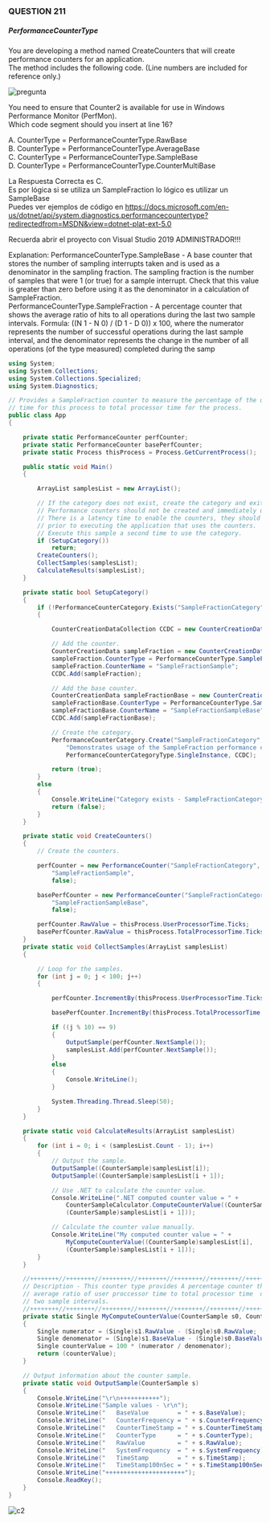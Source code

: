 ﻿### QUESTION 211

#####  PerformanceCounterType  


You are developing a method named CreateCounters that will create performance counters for an application.  
The method includes the following code. (Line numbers are included for reference only.)  

![pregunta](c1.PNG)

You need to ensure that Counter2 is available for use in Windows Performance Monitor (PerfMon).  
Which code segment should you insert at line 16?  


A. CounterType = PerformanceCounterType.RawBase  
B. CounterType = PerformanceCounterType.AverageBase  
C. CounterType = PerformanceCounterType.SampleBase  
D. CounterType = PerformanceCounterType.CounterMultiBase  


La Respuesta Correcta es C.   
Es por lógica si se utiliza un SampleFraction lo lógico es utilizar un SampleBase     
Puedes ver ejemplos de código en https://docs.microsoft.com/en-us/dotnet/api/system.diagnostics.performancecountertype?redirectedfrom=MSDN&view=dotnet-plat-ext-5.0  


Recuerda abrir el proyecto con Visual Studio 2019 ADMINISTRADOR!!!  




Explanation:
PerformanceCounterType.SampleBase - A base counter that stores the number of sampling interrupts taken
and is used as a denominator in the sampling fraction. The sampling fraction is the number of samples that
were 1 (or true) for a sample interrupt. Check that this value is greater than zero before using it as the
denominator in a calculation of SampleFraction.  
PerformanceCounterType.SampleFraction - A percentage counter that shows the average ratio of hits to all
operations during the last two sample intervals. Formula: ((N 1 - N 0) / (D 1 - D 0)) x 100, where the numerator
represents the number of successful operations during the last sample interval, and the denominator
represents the change in the number of all operations (of the type measured) completed during the samp  


````c#
using System;
using System.Collections;
using System.Collections.Specialized;
using System.Diagnostics;

// Provides a SampleFraction counter to measure the percentage of the user processor
// time for this process to total processor time for the process.
public class App
{

    private static PerformanceCounter perfCounter;
    private static PerformanceCounter basePerfCounter;
    private static Process thisProcess = Process.GetCurrentProcess();

    public static void Main()
    {

        ArrayList samplesList = new ArrayList();

        // If the category does not exist, create the category and exit.
        // Performance counters should not be created and immediately used.
        // There is a latency time to enable the counters, they should be created
        // prior to executing the application that uses the counters.
        // Execute this sample a second time to use the category.
        if (SetupCategory())
            return;
        CreateCounters();
        CollectSamples(samplesList);
        CalculateResults(samplesList);
    }

    private static bool SetupCategory()
    {
        if (!PerformanceCounterCategory.Exists("SampleFractionCategory"))
        {

            CounterCreationDataCollection CCDC = new CounterCreationDataCollection();

            // Add the counter.
            CounterCreationData sampleFraction = new CounterCreationData();
            sampleFraction.CounterType = PerformanceCounterType.SampleFraction;
            sampleFraction.CounterName = "SampleFractionSample";
            CCDC.Add(sampleFraction);

            // Add the base counter.
            CounterCreationData sampleFractionBase = new CounterCreationData();
            sampleFractionBase.CounterType = PerformanceCounterType.SampleBase;
            sampleFractionBase.CounterName = "SampleFractionSampleBase";
            CCDC.Add(sampleFractionBase);

            // Create the category.
            PerformanceCounterCategory.Create("SampleFractionCategory",
                "Demonstrates usage of the SampleFraction performance counter type.",
                PerformanceCounterCategoryType.SingleInstance, CCDC);

            return (true);
        }
        else
        {
            Console.WriteLine("Category exists - SampleFractionCategory");
            return (false);
        }
    }

    private static void CreateCounters()
    {
        // Create the counters.

        perfCounter = new PerformanceCounter("SampleFractionCategory",
            "SampleFractionSample",
            false);

        basePerfCounter = new PerformanceCounter("SampleFractionCategory",
            "SampleFractionSampleBase",
            false);

        perfCounter.RawValue = thisProcess.UserProcessorTime.Ticks;
        basePerfCounter.RawValue = thisProcess.TotalProcessorTime.Ticks;
    }
    private static void CollectSamples(ArrayList samplesList)
    {

        // Loop for the samples.
        for (int j = 0; j < 100; j++)
        {

            perfCounter.IncrementBy(thisProcess.UserProcessorTime.Ticks);

            basePerfCounter.IncrementBy(thisProcess.TotalProcessorTime.Ticks);

            if ((j % 10) == 9)
            {
                OutputSample(perfCounter.NextSample());
                samplesList.Add(perfCounter.NextSample());
            }
            else
            {
                Console.WriteLine();
            }

            System.Threading.Thread.Sleep(50);
        }
    }

    private static void CalculateResults(ArrayList samplesList)
    {
        for (int i = 0; i < (samplesList.Count - 1); i++)
        {
            // Output the sample.
            OutputSample((CounterSample)samplesList[i]);
            OutputSample((CounterSample)samplesList[i + 1]);

            // Use .NET to calculate the counter value.
            Console.WriteLine(".NET computed counter value = " +
                CounterSampleCalculator.ComputeCounterValue((CounterSample)samplesList[i],
                (CounterSample)samplesList[i + 1]));

            // Calculate the counter value manually.
            Console.WriteLine("My computed counter value = " +
                MyComputeCounterValue((CounterSample)samplesList[i],
                (CounterSample)samplesList[i + 1]));
        }
    }

    //++++++++//++++++++//++++++++//++++++++//++++++++//++++++++//++++++++//++++++++
    // Description - This counter type provides A percentage counter that shows the
    // average ratio of user proccessor time to total processor time  during the last
    // two sample intervals.
    //++++++++//++++++++//++++++++//++++++++//++++++++//++++++++//++++++++//++++++++
    private static Single MyComputeCounterValue(CounterSample s0, CounterSample s1)
    {
        Single numerator = (Single)s1.RawValue - (Single)s0.RawValue;
        Single denomenator = (Single)s1.BaseValue - (Single)s0.BaseValue;
        Single counterValue = 100 * (numerator / denomenator);
        return (counterValue);
    }

    // Output information about the counter sample.
    private static void OutputSample(CounterSample s)
    {
        Console.WriteLine("\r\n+++++++++++");
        Console.WriteLine("Sample values - \r\n");
        Console.WriteLine("   BaseValue        = " + s.BaseValue);
        Console.WriteLine("   CounterFrequency = " + s.CounterFrequency);
        Console.WriteLine("   CounterTimeStamp = " + s.CounterTimeStamp);
        Console.WriteLine("   CounterType      = " + s.CounterType);
        Console.WriteLine("   RawValue         = " + s.RawValue);
        Console.WriteLine("   SystemFrequency  = " + s.SystemFrequency);
        Console.WriteLine("   TimeStamp        = " + s.TimeStamp);
        Console.WriteLine("   TimeStamp100nSec = " + s.TimeStamp100nSec);
        Console.WriteLine("++++++++++++++++++++++");
        Console.ReadKey();
    }
}
````

![c2](c2.PNG)



